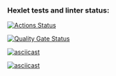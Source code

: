 ### Hexlet tests and linter status:
[![Actions Status](https://github.com/yamkin29/frontend-project-44/actions/workflows/hexlet-check.yml/badge.svg)](https://github.com/yamkin29/frontend-project-44/actions)

[![Quality Gate Status](https://sonarcloud.io/api/project_badges/measure?project=yamkin29_frontend-project-44&metric=alert_status)](https://sonarcloud.io/summary/new_code?id=yamkin29_frontend-project-44)

[![asciicast](https://asciinema.org/a/q2c29hIQ201TQLGzfx5qorEC8.svg)](https://asciinema.org/a/q2c29hIQ201TQLGzfx5qorEC8)

[![asciicast](https://asciinema.org/a/4WZ7mt4uRa6TcdDPCKe4fEdss.svg)](https://asciinema.org/a/4WZ7mt4uRa6TcdDPCKe4fEdss)
